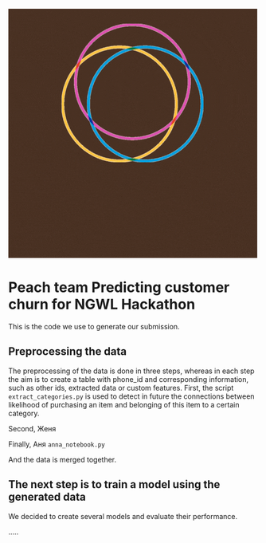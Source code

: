 ![Alt Text](https://github.com/petrokvitka/ngwl_predict_customer_churn/blob/main/peach_team_logo.gif)

# Peach team Predicting customer churn for NGWL Hackathon

This is the code we use to generate our submission.

## Preprocessing the data

The preprocessing of the data is done in three steps, whereas in each step the aim is to create a table with phone_id and corresponding information, such as other ids, extracted data or custom features.
First, the script ``extract_categories.py`` is used to detect in future the connections between likelihood of purchasing an item and belonging of this item to a certain category.

Second, Женя

Finally, Аня ``anna_notebook.py``

And the data is merged together.

## The next step is to train a model using the generated data

We decided to create several models and evaluate their performance.

.....
